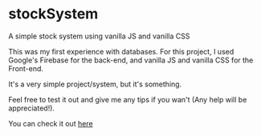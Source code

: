 # stockSystem
A simple stock system using vanilla JS and vanilla CSS

This was my first experience with databases. 
For this project, I used Google's Firebase for the back-end, and vanilla JS and vanilla CSS for the Front-end.

It's a very simple project/system, but it's something.

Feel free to test it out and give me any tips if you wan't (Any help will be appreciated!).

You can check it out [here](https://mendes13.github.io/stockSystem/index.html)
